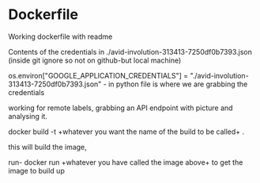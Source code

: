 # Dockerfile
Working dockerfile with readme 

Contents of the credentials in ./avid-involution-313413-7250df0b7393.json (inside git ignore so not on github-but local machine)

os.environ["GOOGLE_APPLICATION_CREDENTIALS"] = "./avid-involution-313413-7250df0b7393.json" - in python file is where we are grabbing the credentials

working for remote labels, grabbing an API endpoint with picture and analysing it.

docker build -t +whatever you want the name of the build to be called+ . 

this will build the image,

run- docker run +whatever you have called the image above+ 
to get the image to build up 

